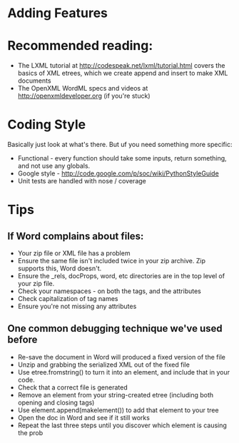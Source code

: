 Adding Features
===============

# Recommended reading: 
- The LXML tutorial at http://codespeak.net/lxml/tutorial.html covers the basics of XML etrees, which we create append and insert to make XML documents
- The OpenXML WordML specs and videos at http://openxmldeveloper.org (if you're stuck)

# Coding Style 
Basically just look at what's there. But uf you need something more specific:
- Functional - every function should take some inputs, return something, and not use any globals.
- Google style - http://code.google.com/p/soc/wiki/PythonStyleGuide
- Unit tests are handled with nose / coverage

# Tips

## If Word complains about files:
- Your zip file or XML file has a problem
- Ensure the same file isn't included twice in your zip archive. Zip supports this, Word doesn't.
- Ensure the _rels, docProps, word, etc directories are in the top level of your zip file.
- Check your namespaces - on both the tags, and the attributes
- Check capitalization of tag names
- Ensure you're not missing any attributes

## One common debugging technique we've used before
- Re-save the document in Word will produced a fixed version of the file
- Unzip and grabbing the serialized XML out of the fixed file
- Use etree.fromstring() to turn it into an element, and include that in your code.
- Check that a correct file is generated
- Remove an element from your string-created etree (including both opening and closing tags)
- Use element.append(makelement()) to add that element to your tree
- Open the doc in Word and see if it still works
- Repeat the last three steps until you discover which element is causing the prob

